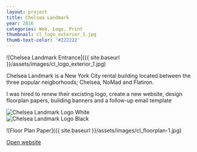 ```yaml
---
layout: project
title: Chelsea Landmark
year: 2016
categories: Web, Logo, Print
thumbnail: cl_logo_exterior_1.jpg
thumb-text-color: '#222222'
---
```


![Chelsea Landmark Entrance]({{ site.baseurl }}/assets/images/cl_logo_exterior_1.jpg)

<div class="text-block">
  <p>Chelsea Landmark is a New York City rental building located between the three popular neigborhoods; Chelsea, NoMad and Flatiron.</p>

  <p>I was hired to renew their excisting logo, create a new website, design floorplan papers, building banners and a follow-up email template</p>
</div>

<div class="cl-logo-container">
  <div class="logo-black">
    <img src="{{ site.baseurl }}/assets/images/cl_logo_white.png" alt="Chelsea Landmark Logo White" />
  </div>
  <div class="logo-white">
    <img src="{{ site.baseurl }}/assets/images/cl_logo_black.png" alt="Chelsea Landmark Logo Black" />
  </div>
</div>

![Floor Plan Paper]({{ site.baseurl }}/assets/images/cl_floorplan-1.jpg)

<div class="text-block center-content">
  <a href="http://chelsealandmark.com" class="button">Open website</a>
</div>
